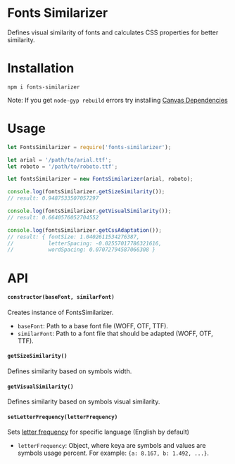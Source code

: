 # Fonts Similarizer
Defines visual similarity of fonts and calculates CSS properties for better similarity.

# Installation
```
npm i fonts-similarizer
```
Note: If you get `node-gyp rebuild` errors try installing [Canvas Dependencies](https://www.npmjs.com/package/canvas#installation)

# Usage

```js
let FontsSimilarizer = require('fonts-similarizer');

let arial = '/path/to/arial.ttf';
let roboto = '/path/to/roboto.ttf';

let fontsSimilarizer = new FontsSimilarizer(arial, roboto);

console.log(fontsSimilarizer.getSizeSimilarity());
// result: 0.9487533507057297

console.log(fontsSimilarizer.getVisualSimilarity());
// result: 0.6640576052704552

console.log(fontsSimilarizer.getCssAdaptation());
// result: { fontSize: 1.0402611534276387,
//           letterSpacing: -0.02557017786321616,
//           wordSpacing: 0.07072794587066308 }
```
# API

#### `constructor(baseFont, similarFont)`
Creates instance of FontsSimilarizer.
- `baseFont`: Path to a base font file (WOFF, OTF, TTF).
- `similarFont`: Path to a font file that should be adapted (WOFF, OTF, TTF).

#### `getSizeSimilarity()`
Defines similarity based on symbols width.

#### `getVisualSimilarity()`
Defines similarity based on symbols visual similarity.

#### `setLetterFrequency(letterFrequency)`
Sets [letter frequency](https://en.wikipedia.org/wiki/Letter_frequency) for specific language (English by default)
- `letterFrequency`: Object, where keya are symbols and values are symbols usage percent. For example: `{a: 8.167, b: 1.492, ...}`.


